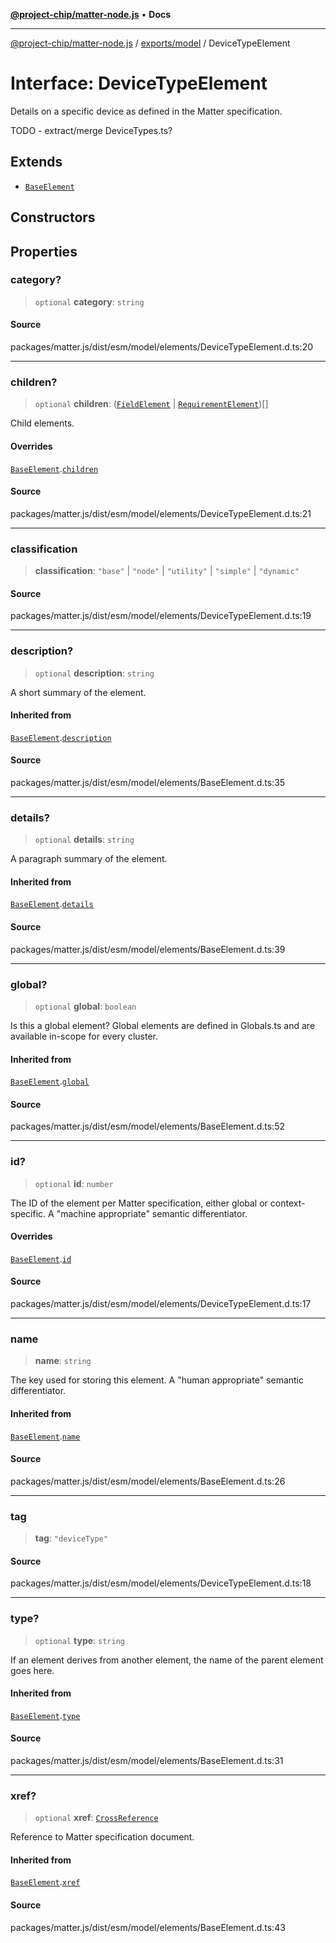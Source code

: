 [**@project-chip/matter-node.js**](../../../README.md) • **Docs**

***

[@project-chip/matter-node.js](../../../modules.md) / [exports/model](../README.md) / DeviceTypeElement

# Interface: DeviceTypeElement

Details on a specific device as defined in the Matter specification.

TODO - extract/merge DeviceTypes.ts?

## Extends

- [`BaseElement`](BaseElement.md)

## Constructors

## Properties

### category?

> `optional` **category**: `string`

#### Source

packages/matter.js/dist/esm/model/elements/DeviceTypeElement.d.ts:20

***

### children?

> `optional` **children**: ([`FieldElement`](FieldElement.md) \| [`RequirementElement`](../README.md#requirementelement))[]

Child elements.

#### Overrides

[`BaseElement`](BaseElement.md).[`children`](BaseElement.md#children)

#### Source

packages/matter.js/dist/esm/model/elements/DeviceTypeElement.d.ts:21

***

### classification

> **classification**: `"base"` \| `"node"` \| `"utility"` \| `"simple"` \| `"dynamic"`

#### Source

packages/matter.js/dist/esm/model/elements/DeviceTypeElement.d.ts:19

***

### description?

> `optional` **description**: `string`

A short summary of the element.

#### Inherited from

[`BaseElement`](BaseElement.md).[`description`](BaseElement.md#description)

#### Source

packages/matter.js/dist/esm/model/elements/BaseElement.d.ts:35

***

### details?

> `optional` **details**: `string`

A paragraph summary of the element.

#### Inherited from

[`BaseElement`](BaseElement.md).[`details`](BaseElement.md#details)

#### Source

packages/matter.js/dist/esm/model/elements/BaseElement.d.ts:39

***

### global?

> `optional` **global**: `boolean`

Is this a global element?  Global elements are defined in Globals.ts
and are available in-scope for every cluster.

#### Inherited from

[`BaseElement`](BaseElement.md).[`global`](BaseElement.md#global)

#### Source

packages/matter.js/dist/esm/model/elements/BaseElement.d.ts:52

***

### id?

> `optional` **id**: `number`

The ID of the element per Matter specification, either global or
context-specific.  A "machine appropriate" semantic differentiator.

#### Overrides

[`BaseElement`](BaseElement.md).[`id`](BaseElement.md#id)

#### Source

packages/matter.js/dist/esm/model/elements/DeviceTypeElement.d.ts:17

***

### name

> **name**: `string`

The key used for storing this element.  A "human appropriate" semantic
differentiator.

#### Inherited from

[`BaseElement`](BaseElement.md).[`name`](BaseElement.md#name)

#### Source

packages/matter.js/dist/esm/model/elements/BaseElement.d.ts:26

***

### tag

> **tag**: `"deviceType"`

#### Source

packages/matter.js/dist/esm/model/elements/DeviceTypeElement.d.ts:18

***

### type?

> `optional` **type**: `string`

If an element derives from another element, the name of the parent
element goes here.

#### Inherited from

[`BaseElement`](BaseElement.md).[`type`](BaseElement.md#type)

#### Source

packages/matter.js/dist/esm/model/elements/BaseElement.d.ts:31

***

### xref?

> `optional` **xref**: [`CrossReference`](../namespaces/Specification/README.md#crossreference)

Reference to Matter specification document.

#### Inherited from

[`BaseElement`](BaseElement.md).[`xref`](BaseElement.md#xref)

#### Source

packages/matter.js/dist/esm/model/elements/BaseElement.d.ts:43
